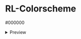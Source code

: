 # RL-Colorscheme
#000000

<details>
  <summary>Preview</summary>
  <p align="center">
    <img src="https://ptpimg.me/dlz1lf.png">
  </p>
</details>

